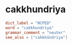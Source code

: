 # cakkhundriya

``` toml
dict_label = "NCPED"
word = "cakkhundriya"
grammar_comment = "neuter"
see_also = ["cakkhūndriya"]
```

